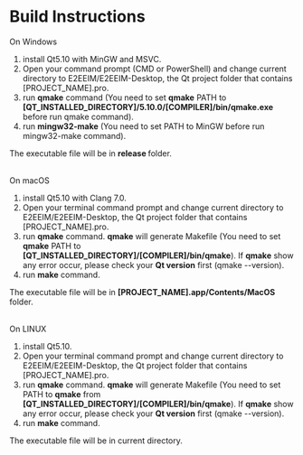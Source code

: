 # Build Instructions
  On Windows
  1. install Qt5.10 with MinGW and MSVC.
  2. Open your command prompt (CMD or PowerShell) and change current directory to E2EEIM/E2EEIM-Desktop, the Qt project folder that contains [PROJECT_NAME].pro.
  3. run <b>qmake</B> command (You need to set <b>qmake</b> PATH to <b>[QT_INSTALLED_DIRECTORY]/5.10.0/[COMPILER]/bin/qmake.exe</b> before run qmake command).
  4. run <b>mingw32-make</b> (You need to set PATH to MinGW before run mingw32-make command).
  
The executable file will be in <b> release </b> folder.
<br><br>

On macOS
  1. install Qt5.10 with Clang 7.0.
  2. Open your terminal command prompt and change current directory to E2EEIM/E2EEIM-Desktop, the Qt project folder that contains [PROJECT_NAME].pro.
  3. run <b>qmake</b> command. <b>qmake</b> will generate Makefile (You need to set <b>qmake</b> PATH to <b>[QT_INSTALLED_DIRECTORY]/[COMPILER]/bin/qmake</b>). If <b>qmake</b> show any error occur, please check your <b>Qt version</b> first (qmake --version).
  4. run <b>make</b> command.
  
The executable file will be in <b> [PROJECT_NAME].app/Contents/MacOS </b> folder.
<br><br>

On LINUX
  1. install Qt5.10.
  2. Open your terminal command prompt and change current directory to E2EEIM/E2EEIM-Desktop, the Qt project folder that contains [PROJECT_NAME].pro.
  3. run <b>qmake</b> command. <b>qmake</b> will generate Makefile (You need to set PATH to <b>qmake</b> from <b>[QT_INSTALLED_DIRECTORY]/[COMPILER]/bin/qmake</b>). If <b>qmake</b> show any error occur, please check your <b>Qt version</b>  first (qmake --version).
  4. run <b>make</b> command.
  
The executable file will be in current directory.
